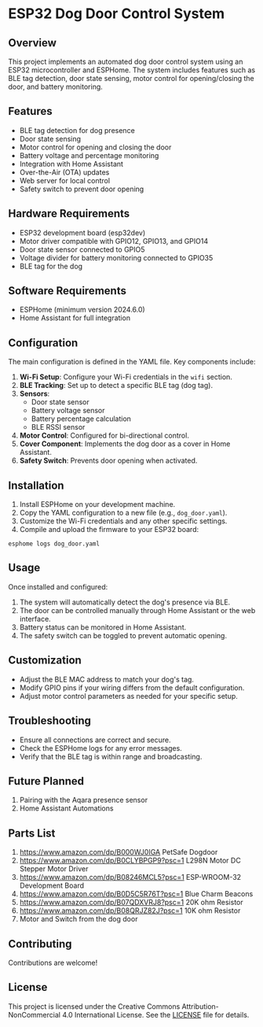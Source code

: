 # ESP32 Dog Door Control System

## Overview

This project implements an automated dog door control system using an ESP32 microcontroller and ESPHome. The system includes features such as BLE tag detection, door state sensing, motor control for opening/closing the door, and battery monitoring.

## Features

- BLE tag detection for dog presence
- Door state sensing
- Motor control for opening and closing the door
- Battery voltage and percentage monitoring
- Integration with Home Assistant
- Over-the-Air (OTA) updates
- Web server for local control
- Safety switch to prevent door opening

## Hardware Requirements

- ESP32 development board (esp32dev)
- Motor driver compatible with GPIO12, GPIO13, and GPIO14
- Door state sensor connected to GPIO5
- Voltage divider for battery monitoring connected to GPIO35
- BLE tag for the dog

## Software Requirements

- ESPHome (minimum version 2024.6.0)
- Home Assistant for full integration

## Configuration

The main configuration is defined in the YAML file. Key components include:

1. **Wi-Fi Setup**: Configure your Wi-Fi credentials in the `wifi` section.
2. **BLE Tracking**: Set up to detect a specific BLE tag (dog tag).
3. **Sensors**:
   - Door state sensor
   - Battery voltage sensor
   - Battery percentage calculation
   - BLE RSSI sensor
4. **Motor Control**: Configured for bi-directional control.
5. **Cover Component**: Implements the dog door as a cover in Home Assistant.
6. **Safety Switch**: Prevents door opening when activated.

## Installation

1. Install ESPHome on your development machine.
2. Copy the YAML configuration to a new file (e.g., `dog_door.yaml`).
3. Customize the Wi-Fi credentials and any other specific settings.
4. Compile and upload the firmware to your ESP32 board:

```esphome logs dog_door.yaml```

## Usage

Once installed and configured:

1. The system will automatically detect the dog's presence via BLE.
2. The door can be controlled manually through Home Assistant or the web interface.
3. Battery status can be monitored in Home Assistant.
4. The safety switch can be toggled to prevent automatic opening.

## Customization

- Adjust the BLE MAC address to match your dog's tag.
- Modify GPIO pins if your wiring differs from the default configuration.
- Adjust motor control parameters as needed for your specific setup.

## Troubleshooting

- Ensure all connections are correct and secure.
- Check the ESPHome logs for any error messages.
- Verify that the BLE tag is within range and broadcasting.

## Future Planned
1. Pairing with the Aqara presence sensor
2. Home Assistant Automations

## Parts List
1. https://www.amazon.com/dp/B000WJ0IGA PetSafe Dogdoor
2. https://www.amazon.com/dp/B0CLYBPGP9?psc=1 L298N Motor DC Stepper Motor Driver
3. https://www.amazon.com/dp/B08246MCL5?psc=1 ESP-WROOM-32 Development Board
4. https://www.amazon.com/dp/B0D5C5R76T?psc=1 Blue Charm Beacons
5. https://www.amazon.com/dp/B07QDXVRJ8?psc=1 20K ohm Resistor
6. https://www.amazon.com/dp/B08QRJZ82J?psc=1 10K ohm Resistor
7. Motor and Switch from the dog door


## Contributing
Contributions are welcome!

## License
This project is licensed under the Creative Commons Attribution-NonCommercial 4.0 International License. See the [LICENSE](LICENSE) file for details.
